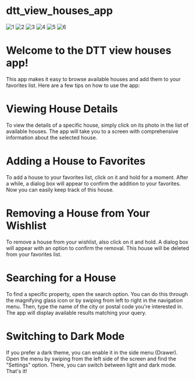 # dtt_view_houses_app

![1](https://github.com/nmarcin7/DTTassessment/assets/83602541/28cca818-c9ff-40c5-801b-16b0e5d6cc49)
![2](https://github.com/nmarcin7/DTTassessment/assets/83602541/2886cd18-95de-44be-a459-17ea29c1640b)
![3](https://github.com/nmarcin7/DTTassessment/assets/83602541/845e3c14-1278-4ef6-883c-bbfc64a1453f)
![4](https://github.com/nmarcin7/DTTassessment/assets/83602541/1d75b5f3-3a86-4c5a-a073-47ad1cbbb69e)
![5](https://github.com/nmarcin7/DTTassessment/assets/83602541/4438828a-1a6e-479c-b49a-dde14f7fe8fb)
![6](https://github.com/nmarcin7/DTTassessment/assets/83602541/0e9da8d8-a3b6-4755-adf9-d25c71322c40)

<h1>Welcome to the DTT view houses app!</h1>
This  app makes it easy to browse available houses and add them to your favorites list. Here are a few tips on how to use the app:

<h1>Viewing House Details</h1>
To view the details of a specific house, simply click on its photo in the list of available houses. The app will take you to a screen with comprehensive information about the selected house.

<h1>Adding a House to Favorites</h1>
To add a house to your favorites list, click on it and hold for a moment. After a while, a dialog box will appear to confirm the addition to your favorites. Now you can easily keep track of this house.

<h1>Removing a House from Your Wishlist</h1>
To remove a house from your wishlist, also click on it and hold. A dialog box will appear with an option to confirm the removal. This house will be deleted from your favorites list.

<h1>Searching for a House</h1>
To find a specific property, open the search option. You can do this through the magnifying glass icon or by swiping from left to right in the navigation menu. Then, type the name of the city or postal code you're interested in. The app will display available results matching your query.

<h1>Switching to Dark Mode</h1>
If you prefer a dark theme, you can enable it in the side menu (Drawer). Open the menu by swiping from the left side of the screen and find the "Settings" option. There, you can switch between light and dark mode.
That's it!
